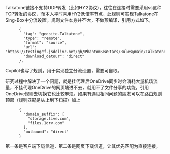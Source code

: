 Talkatone链接不支持UDP转发（比如HY2协议），往往在连接时需要采用ss这种TCP转发的协议，而本人平时喜用HY2低倍率节点，此规则可实现Talkatone在Sing-Box中分流设置。规则文件本身并不大，不做预编译，引用方式如下。
```
      {
        "tag": "geosite-Talkatone",
        "type": "remote",
        "format": "source",
        "url": "https://testingcf.jsdelivr.net/gh/PhantomSeaStars/Rules@main/Talkatone.json",
        "download_detour": "direct"
      },
```
Copilot也写了规则，用于实现独立分流设置，需要可自取。

研究过程中解决了一个问题，就是挂代理后OneDrive同步时会消耗大量机场流量，不挂代理OneDrive的网页端进不去，就用不了文件分享的功能，引用OneDrive规则去切换它也比较麻烦。如果有遇见相同问题的朋友可以在路由规则顶部（规则匹配是从上到下扫描）加上
```
      {
        "domain_suffix": [
          "storage.live.com",
          "files.1drv.com"
        ],
        "outbound": "direct"
      }
```
第一条是客户端下载信道，第二条是网页下载信道，让其优先匹配为直接连接。
